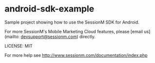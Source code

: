 android-sdk-example
===================

Sample project showing how to use the SessionM SDK for Android.

For more SessionM's Mobile Marketing Cloud features, please [email us](mailto: devsupport@sessionm.com) directly.

LICENSE: MIT

For more help see http://www.sessionm.com/documentation/index.php
